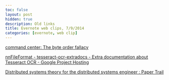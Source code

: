 ```yaml
---
toc: false
layout: post
hidden: true
description: Old links
title: Evernote web clips, 7/9/2014
categories: [evernote, web clip]
---
```


[command center: The byte order fallacy](http://commandcenter.blogspot.com/2012/04/byte-order-fallacy.html)

[nnFileFormat - tesseract-ocr-extradocs - Extra documentation about Tesseract OCR - Google Project Hosting](https://web.archive.org/web/20160504205606/https://code.google.com/p/tesseract-ocr-extradocs/wiki/nnFileFormat)

[Distributed systems theory for the distributed systems engineer : Paper Trail](https://www.the-paper-trail.org/post/2014-08-09-distributed-systems-theory-for-the-distributed-systems-engineer/)
